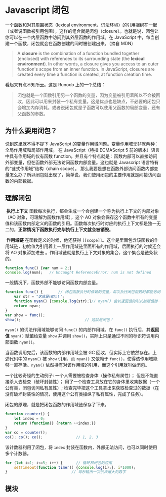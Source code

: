 # Javascript 闭包

一个函数和对其周围状态（lexical environment，词法环境）的引用捆绑在一起（或者说函数被引用包围），这样的组合就是闭包（closure）。也就是说，闭包让你可以在一个内层函数中访问到其外层函数的作用域。在 JavaScript 中，每当创建一个函数，闭包就会在函数创建的同时被创建出来。（摘自 MDN）

> A **closure** is the combination of a function bundled together (enclosed) with references to its surrounding state (the **lexical environment**). In other words, a closure gives you access to an outer function's scope from an inner function. In JavaScript, closures are created every time a function is created, at function creation time.

看起来有点不知所云。这是 Runoob 上的一个总结：

> 闭包就是一个函数引用另一个函数的变量，因为变量被引用着所以不会被回收，因此可以用来封装一个私有变量。这是优点也是缺点，不必要的闭包只会增加内存消耗。或者说闭包就是子函数可以使用父函数的局部变量，还有父函数的参数。



## 为什么要用闭包？

说到这里就不得不提下 JavaScript 的变量作用域问题。变量作用域无非就两种：全局作用域和局部作用域。
在 JavaScript（特指 ECMAScript 5 前的版本）语言中具有作用域的仅有函数 function。并且有个特点就是：函数内部可以直接访问外部变量，但在函数外部无法访问函数内部变量。这也就是 Javascript 语言特有的“链式作用域”结构（chain scope）。
那么我要是想在函数外部访问函数内部变量怎么办？所以闭包就出现了，简单说，我们使用闭包的主要作用就是间接访问函数的内部数据。



## 理解闭包

​	**执行上下文**
函数每次执行，都会生成一个会创建一个称为执行上下文的内部对象（AO 对象，可理解为函数作用域），这个 AO 对象会保存这个函数中所有的变量值和该函数内部定义的函数的引用。函数每次执行时对应的执行上下文都是独一无二的，**正常情况下函数执行完毕执行上下文就会被销毁**。

​	**作用域链**
在函数定义的时候，他还获得 `[[scope]]`。这个是里面包含该函数的作用域链，初始值为引用着上一层作用域链里面所有的作用域，后面执行的时候还会将 AO 对象添加进去 。作用域链就是执行上下文对象的集合，这个集合是链条状的。

```javascript
function func() {var num = 2;}
console.log(num);	// Uncaught ReferenceError: num is not defined
```

一般情况下，函数外部不能够访问函数内部变量。

```javascript
function func() {		// 闭包函数执行时依赖的变量，每次执行闭包函数时都能访问和修改
	var str = "这就是闭包！";
	function nyan() {console.log(str);}// nyan() 会以返回值的形式被赋值给一个变量
	return nyan;
}
var show = func();
show();								// 这就是闭包！
```

`nyan()` 的词法作用域能够访问 `func()` 的内部作用域。在 `func()` 执行后，其**返回值** `nyan()` 赋值给变量 `show` 并调用 `show()`，实际上只是通过不同的标识符调用内部函数 `nyan()`。

当函数调用完后，该函数的内部作用域会被 GC 回收，但实际上它依然存在。上述代码中的 `nyan()` 被 `show` 引用，而 `nyan()` 又依赖于 `func()`，使得该作用域能够一直存活。`nyan()` 依然持有对该作用域的引用，而这个引用就叫做闭包。

一个比较奇怪的生动例子:
一个人需要被检查身体（操作私有属性）；
但是不能直接杀人去检查（破坏封装性）；
用了一个检查工具放在它的身体里收集数据（一个公有类，闭包访问私有属性）;
检查完毕把这个工具拿出来获取检查过的数据（在没有破坏封装性的情况，使用这个公有类操纵了私有属性，完成了任务）。

闭包的原理，就是把闭包函数的作用域链保存了下来。

```javascript
function counter() {
    let index = 0;
    return (function() {return ++index;})
}
var co = counter();
co(); co(); co();				// 1, 2, 3
```

该计数器利用了闭包，将 `index` 封装在函数内，外部无法访问，也可以同时使用多个计数器。

```javascript
for (let i=1; i<=5; i++) {		// 循环和闭包的应用
    setTimeout(function timer() {console.log(i);}. i*1000);
}							  // 每秒输出一次依次增大的数字
```



## 模块
